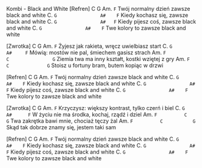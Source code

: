 Kombi - Black and White
[Refren]
C           G                Am. `F`
Twój normalny dzień zawsze black and white
C. `G                A#    F`
Kiedy kochasz się, zawsze black and white
C. `G                A#   F`
Kiedy pijesz coś, zawsze black and white
C. `G                A#    F`
Twe kolory to zawsze black and white

[Zwrotka]
C            G             Am. `F`
Żyjesz jak rakieta, wręcz uwielbiasz start
C. `G                 A#     F`
Mówią: mostów nie pal, śmiechem gasisz strach
Am. `F             C                G`
Ziemia twa ma inny kształt, kostki wziętej z gry
Am. `F          C              G`
Stoisz u fortuny bram, butem kopiąc w drzwi

[Refren]
C           G                Am. `F`
Twój normalny dzień zawsze black and white
C. `G                A#    F`
Kiedy kochasz się, zawsze black and white
C. `G                A#   F`
Kiedy pijesz coś, zawsze black and white
C. `G                A#    F`
Twe kolory to zawsze black and white

[Zwrotka]
C                  G               Am. `F`
Krzyczysz: większy kontrast, tylko czerń i biel
C. `G               A#      F`
W życiu nie ma środka, kochaj, rządź i dziel
Am. `F          C             G`
Twa zakrętka bawi mnie, chociaż tęczy żal
Am. `F          C           G`
Skąd tak dobrze znamy się, jestem taki sam

[Refren]
C           G                Am. `F`
Twój normalny dzień zawsze black and white
C. `G                A#    F`
Kiedy kochasz się, zawsze black and white
C. `G                A#   F`
Kiedy pijesz coś, zawsze black and white
C. `G                A#    F`
Twe kolory to zawsze black and white